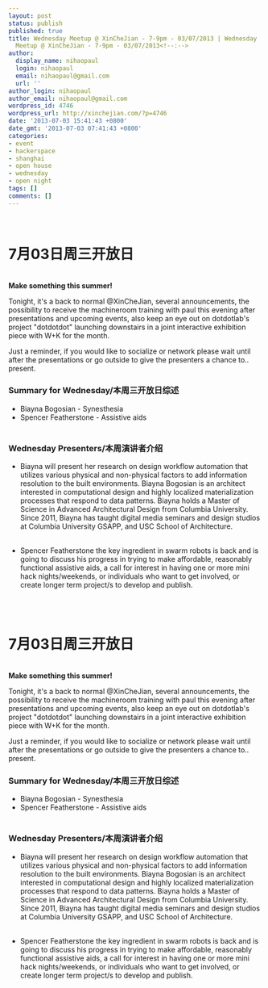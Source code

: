 ```yaml
---
layout: post
status: publish
published: true
title: Wednesday Meetup @ XinCheJian - 7-9pm - 03/07/2013 | Wednesday
  Meetup @ XinCheJian - 7-9pm - 03/07/2013<!--:-->
author:
  display_name: nihaopaul
  login: nihaopaul
  email: nihaopaul@gmail.com
  url: ''
author_login: nihaopaul
author_email: nihaopaul@gmail.com
wordpress_id: 4746
wordpress_url: http://xinchejian.com/?p=4746
date: '2013-07-03 15:41:43 +0800'
date_gmt: '2013-07-03 07:41:43 +0800'
categories:
- event
- hackerspace
- shanghai
- open house
- wednesday
- open night
tags: []
comments: []
---
```

<p><!--:zh--><br />
<h1>7月03日周三开放日</h1><br />
<strong>Make something this summer! &nbsp;</strong></p>
<p>Tonight, it's a back to normal @XinCheJian, several announcements, the possibility to receive the machineroom training with paul this evening after presentations and upcoming events, also keep an eye out on dotdotlab's project "dotdotdot" launching downstairs in a joint interactive exhibition piece with W+K for the month.</p>
<p>Just a reminder, if you would like to socialize or network please wait until after the presentations or go outside to give the presenters a chance to.. present.</p>
<h3>Summary for Wednesday/本周三开放日综述</h3></p>
<ul>
<li>Biayna Bogosian - Synesthesia</li>
<li>Spencer Featherstone - Assistive aids</li><br />
</ul></p>
<h3>Wednesday Presenters/本周演讲者介绍</h3></p>
<ul>
<li>Biayna will present her research on design workflow automation that utilizes various physical and non-physical factors to add information resolution to the built environments. Biayna Bogosian is an architect interested in computational design and highly localized materialization processes that respond to data patterns. Biayna holds a Master of Science in Advanced Architectural Design from Columbia University. Since 2011, Biayna has taught digital media seminars and design studios at Columbia University GSAPP, and USC School of Architecture.</li><br />
</ul></p>
<ul>
<li>Spencer Featherstone the key ingredient in swarm robots is back and is going to discuss his progress in trying to make affordable, reasonably functional assistive aids, a call for interest in having one or more mini hack nights/weekends, or individuals who want to get involved, or create longer term project/s to develop and publish.</li><br />
</ul><!--:--><!--:en--><br />
<h1>7月03日周三开放日</h1><br />
<strong>Make something this summer! &nbsp;</strong></p>
<p>Tonight, it's a back to normal @XinCheJian, several announcements, the possibility to receive the machineroom training with paul this evening after presentations and upcoming events, also keep an eye out on dotdotlab's project "dotdotdot" launching downstairs in a joint interactive exhibition piece with W+K for the month.</p>
<p>Just a reminder, if you would like to socialize or network please wait until after the presentations or go outside to give the presenters a chance to.. present.</p>
<h3>Summary for Wednesday/本周三开放日综述</h3></p>
<ul>
<li>Biayna Bogosian - Synesthesia</li>
<li>Spencer Featherstone - Assistive aids</li><br />
</ul></p>
<h3>Wednesday Presenters/本周演讲者介绍</h3></p>
<ul>
<li>Biayna will present her research on design workflow automation that utilizes various physical and non-physical factors to add information resolution to the built environments. Biayna Bogosian is an architect interested in computational design and highly localized materialization processes that respond to data patterns. Biayna holds a Master of Science in Advanced Architectural Design from Columbia University. Since 2011, Biayna has taught digital media seminars and design studios at Columbia University GSAPP, and USC School of Architecture.</li><br />
</ul></p>
<ul>
<li>Spencer Featherstone the key ingredient in swarm robots is back and is going to discuss his progress in trying to make affordable, reasonably functional assistive aids, a call for interest in having one or more mini hack nights/weekends, or individuals who want to get involved, or create longer term project/s to develop and publish.</li><br />
</ul><!--:--></p>
